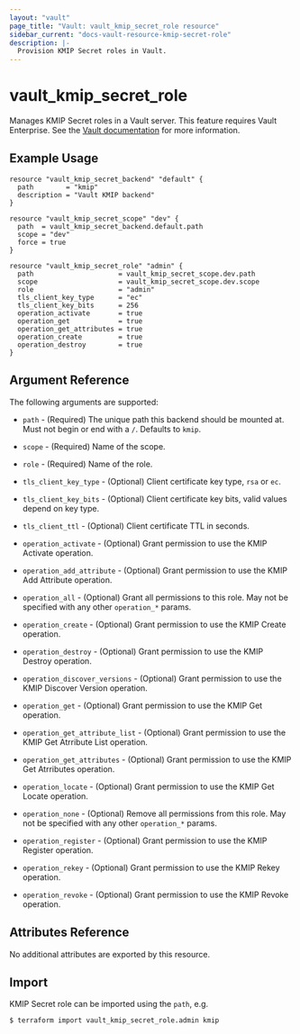 ```yaml
---
layout: "vault"
page_title: "Vault: vault_kmip_secret_role resource"
sidebar_current: "docs-vault-resource-kmip-secret-role"
description: |-
  Provision KMIP Secret roles in Vault.
---
```


# vault\_kmip\_secret\_role

Manages KMIP Secret roles in a Vault server. This feature requires
Vault Enterprise. See the [Vault documentation](https://www.vaultproject.io/docs/secrets/kmip)
for more information.

## Example Usage

```hcl
resource "vault_kmip_secret_backend" "default" {
  path        = "kmip"
  description = "Vault KMIP backend"
}

resource "vault_kmip_secret_scope" "dev" {
  path  = vault_kmip_secret_backend.default.path
  scope = "dev"
  force = true
}

resource "vault_kmip_secret_role" "admin" {
  path                     = vault_kmip_secret_scope.dev.path
  scope                    = vault_kmip_secret_scope.dev.scope
  role                     = "admin"
  tls_client_key_type      = "ec"
  tls_client_key_bits      = 256
  operation_activate       = true
  operation_get            = true
  operation_get_attributes = true
  operation_create         = true
  operation_destroy        = true
}
```

## Argument Reference

The following arguments are supported:

* `path` - (Required) The unique path this backend should be mounted at. Must
  not begin or end with a `/`. Defaults to `kmip`.

* `scope` - (Required) Name of the scope.

* `role` - (Required) Name of the role.

* `tls_client_key_type` - (Optional) Client certificate key type, `rsa` or `ec`.

* `tls_client_key_bits` - (Optional) Client certificate key bits, valid values depend on key type.

* `tls_client_ttl` - (Optional) Client certificate TTL in seconds.

* `operation_activate` - (Optional) Grant permission to use the KMIP Activate operation.

* `operation_add_attribute` - (Optional) Grant permission to use the KMIP Add Attribute operation.

* `operation_all` - (Optional) Grant all permissions to this role. May not be specified with any other `operation_*` params.

* `operation_create` - (Optional) Grant permission to use the KMIP Create operation.

* `operation_destroy` - (Optional) Grant permission to use the KMIP Destroy operation.

* `operation_discover_versions` - (Optional) Grant permission to use the KMIP Discover Version operation.

* `operation_get` - (Optional) Grant permission to use the KMIP Get operation.

* `operation_get_attribute_list` - (Optional) Grant permission to use the KMIP Get Atrribute List operation.

* `operation_get_attributes` - (Optional) Grant permission to use the KMIP Get Atrributes operation.

* `operation_locate` - (Optional) Grant permission to use the KMIP Get Locate operation.

* `operation_none` - (Optional) Remove all permissions from this role. May not be specified with any other `operation_*` params.

* `operation_register` - (Optional) Grant permission to use the KMIP Register operation.

* `operation_rekey` - (Optional) Grant permission to use the KMIP Rekey operation.

* `operation_revoke` - (Optional) Grant permission to use the KMIP Revoke operation.


## Attributes Reference

No additional attributes are exported by this resource.

## Import

KMIP Secret role can be imported using the `path`, e.g.

```
$ terraform import vault_kmip_secret_role.admin kmip
```
